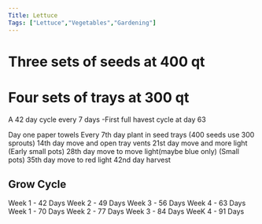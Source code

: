 ```yaml
---
Title: Lettuce
Tags: ["Lettuce","Vegetables","Gardening"]
---
```

# Three sets of seeds at 400 qt
# Four sets of trays at 300 qt

A 42 day cycle every 7 days 
-First full havest cycle at day 63 

Day one paper towels
Every 7th day plant in seed trays (400 seeds use 300 sprouts)
14th day move and open tray vents
21st day move and more light (Early small pots)
28th day move to move light(maybe blue only) (Small pots)
35th day move to red light
42nd day harvest

## Grow Cycle

Week 1 - 42 Days
Week 2 - 49 Days
Week 3 - 56 Days
Week 4 - 63 Days
Week 1 - 70 Days
Week 2 - 77 Days
Week 3 - 84 Days
WeeK 4 - 91 Days


![]()
![]()
![]()
![]()
![]()
![]()
![]()
![]()
![]()
![]()
![]()
![]()
![]()
![]()
![]()
![]()